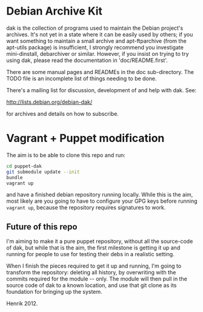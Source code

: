 # Debian Archive Kit

dak is the collection of programs used to maintain the Debian
project's archives.  It's not yet in a state where it can be easily
used by others; if you want something to maintain a small archive and
apt-ftparchive (from the apt-utils package) is insufficient, I strongly
recommend you investigate mini-dinstall, debarchiver or similar.
However, if you insist on trying to try using dak, please read the
documentation in 'doc/README.first'.

There are some manual pages and READMEs in the doc sub-directory.  The
TODO file is an incomplete list of things needing to be done.

There's a mailing list for discussion, development of and help with
dak.  See:

  http://lists.debian.org/debian-dak/

for archives and details on how to subscribe.

# Vagrant + Puppet modification

The aim is to be able to clone this repo and run:

```bash
cd puppet-dak
git submodule update --init
bundle
vagrant up
```

and have a finished debian repository running locally. While this is the aim,
most likely are you going to have to configure your GPG keys before running
`vagrant up`, because the repository requires signatures to work.

## Future of this repo

I'm aiming to make it a pure puppet repository, without all the source-code of
dak, but while that is the aim, the first milestone is getting it up and
running for people to use for testing their debs in a realistic setting.

When I finish the pieces required to get it up and running, I'm going to
transform the repository: deleting all history, by overwriting with the commits
required for the module -- only. The module will then pull in the source code
of dak to a known location, and use that git clone as its foundation for
bringing up the system.

Henrik 2012.
